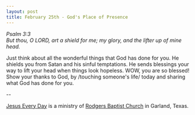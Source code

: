```yaml
---
layout: post
title: February 25th - God's Place of Presence
---
```


_Psalm 3:3  
But thou, O LORD, art a shield for me; my glory, and the lifter up
of mine head._

Just think about all the wonderful things that God has done for
you. He shields you from Satan and his sinful temptations. He sends
blessings your way to lift your head when things look hopeless. WOW,
you are so blessed! Show your thanks to God, by /touching someone's
life/ today and sharing what God has done for you.

 --

<a href=http://jesuseveryday.net>Jesus Every Day</a> is a ministry of <a href=http://rodgersbaptist.net>Rodgers Baptist Church</a> in Garland, Texas.
